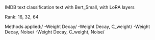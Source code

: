 IMDB text classification text with Bert_Small, with LoRA layers

Rank: 16, 32, 64

Methods applied:/
-Weight Decay/
-Weight Decay, C_weight/
-Weight Decay, Noise/
-Weight Decay, C_weight, Noise/
